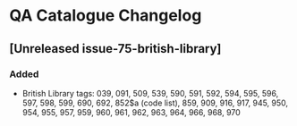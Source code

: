 # QA Catalogue Changelog

## [Unreleased issue-75-british-library]

### Added

- British Library tags: 039, 091, 509, 539, 590, 591, 592, 594, 595, 596, 597, 598, 599,
  690, 692, 852$a (code list), 859, 909, 916, 917, 945, 950, 954, 955, 957, 959, 960,
  961, 962, 963, 964, 966, 968, 970